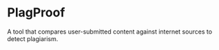 # PlagProof
A tool that compares user-submitted content against internet sources to detect plagiarism.
